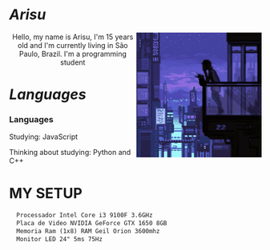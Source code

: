 #                                                                    *Arisu*

<img align="right" alt="GIF" height="250" width="250"  src="https://github.com/Dean1337/Dean1337/blob/main/gif1.gif" />

<p align="center">Hello, my name is Arisu, I'm 15 years old and I'm currently living in São Paulo, Brazil. I'm a programming student</p>

#                                                                    *Languages*

### Languages
  Studying: JavaScript 

  Thinking about studying:  Python and C++


#                                                                    **MY SETUP**

      Processador Intel Core i3 9100F 3.6GHz
      Placa de Video NVIDIA GeForce GTX 1650 8GB
      Memoria Ram (1x8) RAM Geil Orion 3600mhz
      Monitor LED 24" 5ms 75Hz
